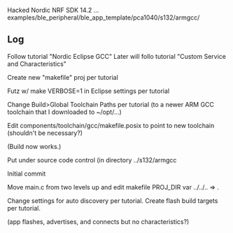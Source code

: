 
Hacked Nordic NRF SDK 14.2 ... examples/ble_peripheral/ble_app_template/pca1040/s132/armgcc/

Log
-

Follow tutorial "Nordic Eclipse GCC"
Later will follo tutorial "Custom Service and Characteristics"

Create new "makefile" proj per tutorial

Futz w/ make VERBOSE=1 in Eclipse settings per tutorial

Change Build>Global Toolchain Paths per tutorial (to a newer ARM GCC toolchain that I downloaded to ~/opt/...)

Edit components/toolchain/gcc/makefile.posix to point to new toolchain (shouldn't be necessary?)

(Build now works.)

Put under source code control (in directory ../s132/armgcc

Initial commit

Move main.c from two levels up and edit makefile PROJ_DIR var ../../.. => .

Change settings for auto discovery per tutorial.
Create flash build targets per tutorial.

(app flashes, advertises, and connects but no characteristics?)
